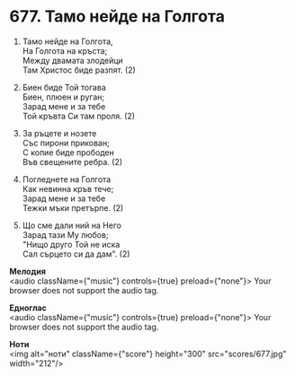 # 677. Тамо нейде на Голгота  

1. Тамо нейде на Голгота,  
На Голгота на кръста;  
Между двамата злодейци  
Там Христос биде разпят. (2)  

2. Биен биде Той тогава  
Биен, плюен и руган;  
Зарад мене и за тебе  
Той кръвта Си там проля. (2)  

3. За ръцете и нозете  
Със пирони прикован;  
С копие биде прободен  
Във свещените ребра. (2)  

4. Погледнете на Голгота  
Как невинна кръв тече;  
Зарад мене и за тебе  
Тежки мъки претърпе. (2)  

5. Що сме дали ний на Него  
Зарад тази Му любов;  
"Нищо друго Той не иска  
Сал сърцето си да дам". (2)  

__Мелодия__  
<audio className={"music"} controls={true} preload={"none"}><source src="mp3/677.mp3" type="audio/mpeg"/>
Your browser does not support the audio tag.
</audio>  

__Едноглас__  
<audio className={"music"} controls={true} preload={"none"}><source src="transp/677.mp3" type="audio/mpeg"/>
Your browser does not support the audio tag.
</audio>  

__Ноти__  
<img alt="ноти" className={"score"} height="300" src="scores/677.jpg" width="212"/>
